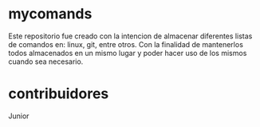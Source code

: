 # mycomands

Este repositorio fue creado con la intencion de almacenar diferentes listas de comandos en: linux, git, entre otros. Con la finalidad de mantenerlos todos almacenados en un mismo lugar y poder hacer uso de los mismos cuando sea necesario.

# contribuidores

Junior
